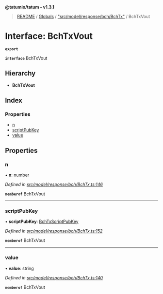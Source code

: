**@tatumio/tatum - v1.3.1**

> [README](../README.md) / [Globals](../globals.md) / ["src/model/response/bch/BchTx"](../modules/_src_model_response_bch_bchtx_.md) / BchTxVout

# Interface: BchTxVout

**`export`** 

**`interface`** BchTxVout

## Hierarchy

* **BchTxVout**

## Index

### Properties

* [n](_src_model_response_bch_bchtx_.bchtxvout.md#n)
* [scriptPubKey](_src_model_response_bch_bchtx_.bchtxvout.md#scriptpubkey)
* [value](_src_model_response_bch_bchtx_.bchtxvout.md#value)

## Properties

### n

•  **n**: number

*Defined in [src/model/response/bch/BchTx.ts:146](https://github.com/tatumio/tatum-js/blob/8f0f126/src/model/response/bch/BchTx.ts#L146)*

**`memberof`** BchTxVout

___

### scriptPubKey

•  **scriptPubKey**: [BchTxScriptPubKey](_src_model_response_bch_bchtx_.bchtxscriptpubkey.md)

*Defined in [src/model/response/bch/BchTx.ts:152](https://github.com/tatumio/tatum-js/blob/8f0f126/src/model/response/bch/BchTx.ts#L152)*

**`memberof`** BchTxVout

___

### value

•  **value**: string

*Defined in [src/model/response/bch/BchTx.ts:140](https://github.com/tatumio/tatum-js/blob/8f0f126/src/model/response/bch/BchTx.ts#L140)*

**`memberof`** BchTxVout
